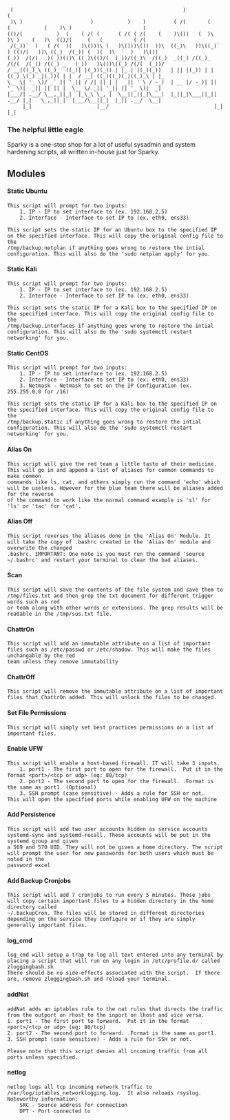      (                                                       )                                 (                             
     )\ )                      )           )    )         ( /(       (        (           (    )\ )                       )  
    (()/(           )  (    ( /( (      ( /( ( /(    (    )\())   (  )\       )\ )    (   )\  (()/(     (   (          ( /(  
     /(_))`  )   ( /(  )(   )\()))\ )   )\()))\())  ))\  ((_)\   ))\((_)`  ) (()/(   ))\ ((_)  /(_)) (  )(  )\  `  )   )\()) 
    (_))  /(/(   )(_))(()\ ((_)\(()/(  (_))/((_)\  /((_)  _((_) /((_)_  /(/(  /(_)) /((_) _   (_))   )\(()\((_) /(/(  (_))/  
    / __|((_)_\ ((_)_  ((_)| |(_))(_)) | |_ | |(_)(_))   | || |(_)) | |((_)_\(_) _|(_))( | |  / __| ((_)((_)(_)((_)_\ | |_   
    \__ \| '_ \)/ _` || '_|| / /| || | |  _|| ' \ / -_)  | __ |/ -_)| || '_ \)|  _|| || || |  \__ \/ _|| '_|| || '_ \)|  _|  
    |___/| .__/ \__,_||_|  |_\_\ \_, |  \__||_||_|\___|  |_||_|\___||_|| .__/ |_|   \_,_||_|  |___/\__||_|  |_|| .__/  \__|  
         |_|                     |__/                                  |_|                                     |_|            

### The helpful little eagle

Sparky is a one-stop shop for a lot of useful sysadmin and system hardening scripts, all written in-house just for Sparky.  

## Modules
	
#### Static Ubuntu
	This script will prompt for two inputs:
		1. IP - IP to set interface to (ex. 192.168.2.5)
		2. Interface - Interface to set IP to (ex. eth0, ens33) 
		
	This script sets the static IP for an Ubuntu box to the specified IP on the specified interface. This will copy the original config file to the
	/tmp/backup.netplan if anything goes wrong to restore the intial configuration. This will also do the 'sudo netplan apply' for you.
	
#### Static Kali
	This script will prompt for two inputs:
		1. IP - IP to set interface to (ex. 192.168.2.5)
		2. Interface - Interface to set IP to (ex. eth0, ens33) 
		
	This script sets the static IP for a Kali box to the specified IP on the specified interface. This will copy the original config file to the
	/tmp/backup.interfaces if anything goes wrong to restore the intial configuration. This will also do the 'sudo systemctl restart networking' for you.
	
#### Static CentOS
	This script will prompt for two inputs:
		1. IP - IP to set interface to (ex. 192.168.2.5)
		2. Interface - Interface to set IP to (ex. eth0, ens33) 
		3. Netmask - Netmask to set on the IP Configuration (ex. 255.255.0.0 for /16)
		
	This script sets the static IP for a Kali box to the specified IP on the specified interface. This will copy the original config file to the
	/tmp/backup.static if anything goes wrong to restore the intial configuration. This will also do the 'sudo systemctl restart networking' for you.
	
#### Alias On
	This script will give the red team a little taste of their medicine. This will go in and append a list of aliases for common commands to make common
	commands like ls, cat, and others simply run the command 'echo' which will be useless. However for the blue team there will be aliases added for the reverse
	of the command to work like the normal command example is 'sl' for 'ls' or 'tac' for 'cat'. 
	
#### Alias Off
	This script reverses the aliases done in the 'Alias On' Module. It will take the copy of .bashrc created in the 'Alias On' module and overwrite the changed
	.bashrc. IMPORTANT: One note is you must run the command 'source ~/.bashrc' and restart your terminal to clear the bad aliases.
	
#### Scan
	This script will save the contents of the file system and save them to /tmp/files.txt and then grep the txt document for different trigger words such as red
	or team along with other words or extensions. The grep results will be readable in the /tmp/sus.txt file.
	
#### ChattrOn
	This script will add an immutable attribute on a list of important files such as /etc/passwd or /etc/shadow. This will make the files unchangable by the red
	team unless they remove immutability
	
#### ChattrOff
	This script will remove the immutable attribute on a list of important files that ChattrOn added. This will unlock the files to be changed.
	
#### Set File Permissions
	This script will simply set best practices permissions on a list of important files.

#### Enable UFW
	This script will enable a host-based firewall. IT will take 3 inputs.
		1. port1 - The first port to open for the firewall.  Put it in the format <port>/<tcp or udp> (eg: 80/tcp)
		2. port2 - The second port to open for the firewall. .Format is the same as port1. (Optional)
		3. SSH prompt (case sensitive) - Adds a rule for SSH or not. 
	This will open the specified ports while enabling UFW on the machine
	
#### Add Persistence
	This script will add two user accounts hidden as service accounts systemd-sync and systemd-recall. These accounts will be put in the systemd group and given
	a 569 and 570 UID. They will not be given a home directory. The script will prompt the user for new passwords for both users which must be noted in the
	password excel
	
#### Add Backup Cronjobs
	This script will add 7 cronjobs to run every 5 minutes. These jobs will copy certain important files to a hidden directory in the home directory called
	~/.backupCron. The files will be stored in different directories depending on the service they configure or if they are simply generally important files.

#### log_cmd
	log_cmd will setup a trap to log all text entered into any terminal by placing a script that will run on any login in /etc/profile.d/ called zloggingbash.sh
	There should be no side-effects associated with the script.  If there are, remove zloggingbash.sh and reload your terminal.  
	
#### addNat
	addNat adds an iptables rule to the nat rules that directs the traffic from the outport on rhost to the inport on lhost and vice versa.
	1. port1 - The first port to forward.  Put it in the format <port>/<tcp or udp> (eg: 80/tcp)
	2. port2 - The second port to forward. .Format is the same as port1. 
	3. SSH prompt (case sensitive) - Adds a rule for SSH or not.  
	
	Please note that this script denies all incoming traffic from all ports unless specified.  
	
#### netlog
	netlog logs all tcp incoming network traffic to /var/log/iptables_networklogging.log.  It also reloads rsyslog.  
	Noteworthy information:
		SRC - Source address for connection
		DPT - Port connected to
